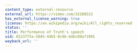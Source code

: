 ```yaml
---
content_type: external-resource
external_url: https://vimeo.com/15268513
has_external_license_warning: true
license: https://en.wikipedia.org/wiki/All_rights_reserved
status: ''
title: Performance of Truth's speech
uid: 65237f5a-5045-44b5-8c6b-b4bc89a71991
wayback_url: ''
---
```


